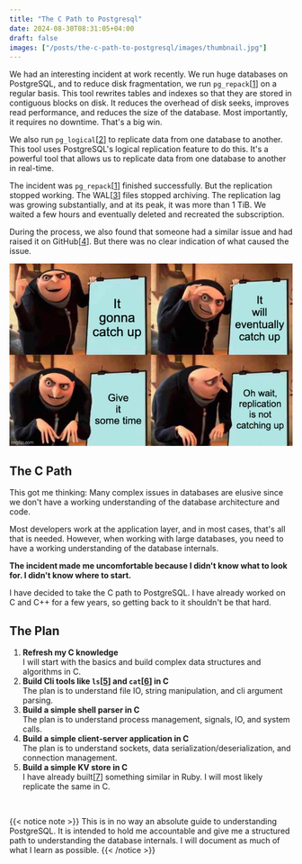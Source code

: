 ```yaml
---
title: "The C Path to Postgresql"
date: 2024-08-30T08:31:05+04:00
draft: false
images: ["/posts/the-c-path-to-postgresql/images/thumbnail.jpg"]
---
```



We had an interesting incident at work recently. We run huge databases on PostgreSQL, and to reduce disk fragmentation, we run `pg_repack`[[1](https://reorg.github.io/pg_repack/)] on a regular basis. This tool rewrites tables and indexes so that they are stored in contiguous blocks on disk. It reduces the overhead of disk seeks, improves read performance, and reduces the size of the database. Most importantly, it requires no downtime. That's a big win.

We also run `pg_logical`[[2](https://github.com/2ndQuadrant/pglogical)] to replicate data from one database to another. This tool uses PostgreSQL's logical replication feature to do this. It's a powerful tool that allows us to replicate data from one database to another in real-time.

The incident was `pg_repack`[[1](https://reorg.github.io/pg_repack/)] finished successfully. But the replication stopped working. The WAL[[3](https://www.postgresql.org/docs/13/wal-intro.html)] files stopped archiving. The replication lag was growing substantially, and at its peak, it was more than 1 TiB. We waited a few hours and eventually deleted and recreated the subscription.

During the process, we also found that someone had a similar issue and had raised it on GitHub[[4](https://github.com/2ndQuadrant/pglogical/issues/113)]. But there was no clear indication of what caused the issue.

<img src="images/thumbnail.jpg" style="border:none;" alt="Replication lag" />


## The C Path

This got me thinking: Many complex issues in databases are elusive since we don't have a working understanding of the database architecture and code. 

Most developers work at the application layer, and in most cases, that's all that is needed. However, when working with large databases, you need to have a working understanding of the database internals.

**The incident made me uncomfortable because I didn't know what to look for. I didn't know where to start.**

I have decided to take the C path to PostgreSQL. I have already worked on C and C++ for a few years, so getting back to it shouldn't be that hard. 

## The Plan

1. **Refresh my C knowledge**<br>
I will start with the basics and build complex data structures and algorithms in C.
1. **Build Cli tools like `ls`[[5](https://en.wikipedia.org/wiki/Ls)] and `cat`[[6](https://en.wikipedia.org/wiki/Cat_(Unix))] in C**<br>
The plan is to understand file IO, string manipulation, and cli argument parsing.
1. **Build a simple shell parser in C**<br>
The plan is to understand process management, signals, IO, and system calls.
1. **Build a simple client-server application in C**<br>
The plan is to understand sockets, data serialization/deserialization, and connection management.
1. **Build a simple KV store in C**<br>
I have already built[[7](https://github.com/dineshgowda24/bitcask-rb)] something similar in Ruby. I will most likely replicate the same in C.

</br>

{{< notice note >}}
This is in no way an absolute guide to understanding PostgreSQL. It is intended to hold me accountable and give me a structured path to understanding the database internals. I will document as much of what I learn as possible.
{{< /notice >}}